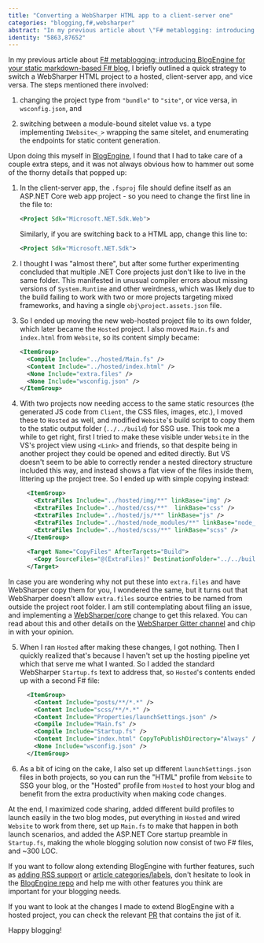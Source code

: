 ```yaml
---
title: "Converting a WebSharper HTML app to a client-server one"
categories: "blogging,f#,websharper"
abstract: "In my previous article about \"F# metablogging: introducing BlogEngine for your static markdown-based F# blog\", I briefly outlined a quick strategy to switch a WebSharper HTML project to a hosted, client-server app, and vice versa. In this article, I will walk through some suprises that came along the way and what I did to resolve them."
identity: "5863,87652"
---
```

In my previous article about [F# metablogging: introducing BlogEngine for your static markdown-based F# blog](/user/granicz/20191226-f-metablogging-introducing-blogengine-for-your-static-markdown-based-f-blog.md), I briefly outlined a quick strategy to switch a WebSharper HTML project to a hosted, client-server app, and vice versa. The steps mentioned there involved:

 1) changing the project type from `"bundle"` to `"site"`, or vice versa, in `wsconfig.json`, and
 
 2) switching between a module-bound sitelet value vs. a type implementing `IWebsite<_>` wrapping the same sitelet, and enumerating the endpoints for static content generation.

Upon doing this myself in [BlogEngine](https://github.com/granicz/BlogEngine), I found that I had to take care of a couple extra steps, and it was not always obvious how to hammer out some of the thorny details that popped up:

 1) In the client-server app, the `.fsproj` file should define itself as an ASP.NET Core web app project - so you need to change the first line in the file to:

	```xml
    <Project Sdk="Microsoft.NET.Sdk.Web">
	```
	Similarly, if you are switching back to a HTML app, change this line to:

	```xml
	<Project Sdk="Microsoft.NET.Sdk">
	```
    
 2) I thought I was "almost there", but after some further experimenting concluded that multiple .NET Core projects just don't like to live in the same folder. This manifested in unusual compiler errors about missing versions of `System.Runtime` and other weirdness, which was likely due to the build failing to work with two or more projects targeting mixed frameworks, and having a single `obj\project.assets.json` file.

 3) So I ended up moving the new web-hosted project file to its own folder, which later became the `Hosted` project. I also moved `Main.fs` and `index.html` from `Website`, so its content simply became:

    ```xml
    <ItemGroup>
      <Compile Include="../hosted/Main.fs" />
      <Content Include="../hosted/index.html" />
      <None Include="extra.files" />
      <None Include="wsconfig.json" />
    </ItemGroup>
    ```

 4) With two projects now needing access to the same static resources (the generated JS code from `Client`, the CSS files, images, etc.), I moved these to `Hosted` as well, and modified `Website`'s build script to copy them to the static output folder (`../../build`) for SSG use. This took me a while to get right, first I tried to make these visible under `Website` in the VS's project view using `<Link>` and friends, so that despite being in another project they could be opened and edited directly. But VS doesn't seem to be able to correctly render a nested directory structure included this way, and instead shows a flat view of the files inside them, littering up the project tree. So I ended up with simple copying instead:

    ```xml
      <ItemGroup>
        <ExtraFiles Include="../hosted/img/**" linkBase="img" />
        <ExtraFiles Include="../hosted/css/**"  linkBase="css" />
        <ExtraFiles Include="../hosted/js/**" linkBase="js" />
        <ExtraFiles Include="../hosted/node_modules/**" linkBase="node_modules" />
        <ExtraFiles Include="../hosted/scss/**" linkBase="scss" />
      </ItemGroup>
      
      <Target Name="CopyFiles" AfterTargets="Build">
        <Copy SourceFiles="@(ExtraFiles)" DestinationFolder="../../build/%(linkBase)/%(RecursiveDir)" />
      </Target>
    ```
    
   In case you are wondering why not put these into `extra.files` and have WebSharper copy them for you, I wondered the same, but it turns out that WebSharper doesn't allow `extra.files` source entries to be named from outside the project root folder. I am still contemplating about filing an issue, and implementing a [WebSharper/core](https://github.com/dotnet-websharper/core) change to get this relaxed. You can read about this and other details on the [WebSharper Gitter channel](https://gitter.im/intellifactory/websharper) and chip in with your opinion.
   
 5) When I ran `Hosted` after making these changes, I got nothing. Then I quickly realized that's because I haven't set up the hosting pipeline yet which that serve me what I wanted. So I added the standard WebSharper `Startup.fs` text to address that, so `Hosted`'s contents ended up with a second F# file:

    ```xml
      <ItemGroup>
        <Content Include="posts/**/*.*" />
        <Content Include="scss/**/*.*" />
        <Content Include="Properties/launchSettings.json" />
        <Compile Include="Main.fs" />
        <Compile Include="Startup.fs" />
        <Content Include="index.html" CopyToPublishDirectory="Always" />
        <None Include="wsconfig.json" />
      </ItemGroup>
    ```
  
6) As a bit of icing on the cake, I also set up different `launchSettings.json` files in both projects, so you can run the "HTML" profile from `Website` to SSG your blog, or the "Hosted" profile from `Hosted` to host your blog and benefit from the extra productivity when making code changes.

At the end, I maximized code sharing, added different build profiles to launch easily in the two blog modes, put everything in `Hosted` and wired `Website` to work from there, set up `Main.fs` to make that happen in both launch scenarios, and added the ASP.NET Core startup preamble in `Startup.fs`, making the whole blogging solution now consist of two F# files, and ~300 LOC.

If you want to follow along extending BlogEngine with further features, such as [adding RSS support](https://github.com/granicz/BlogEngine/issues/2) or [article categories/labels](https://github.com/granicz/BlogEngine/issues/3), don't hesitate to look in the [BlogEngine repo](https://github.com/granicz/BlogEngine) and help me with other features you think are important for your blogging needs.

If you want to look at the changes I made to extend BlogEngine with a hosted project,  you can check the relevant [PR](https://github.com/granicz/BlogEngine/commit/2650b6bb6a635e9c5f0019aa2d794a252707e9a1) that contains the jist of it.

Happy blogging!
